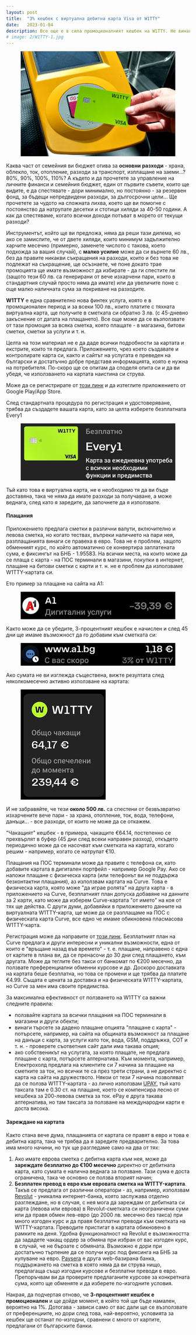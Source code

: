 ```yaml
---
layout: post
title:  "3% кешбек с виртуална дебитна карта Visa от W1TTY"
date:   2023-01-04
description: Все още е в сила промоционалният кешбек на W1TTY. Не винаги остават пари за спестяване, но с W1TTY поне може да спестим от това, което вече сме изхарчили.
# image: 2/W1TTY-1.jpg
---
```

<figure>
	<img src="/assets/img/2/W1TTY-1.jpg" alt=""> 
</figure>

Каква част от семейния ви бюджет отива за **основни разходи** - храна, облекло, ток, отопление, разходи за транспорт, изплащане на заеми...? 80%, 90%, 100%, 110%? А където и да прочетете за управление на личните финанси и семейния бюджет, един от първите съвети, които ще видите, е да спестявате - дори минимално, но постоянно - за резервен фонд, за бъдещи непредвидени разходи, за дългосрочни цели... Ще прочетете за чудото на сложната лихва, което ще ви помогне с постоянство да натрупате десетки и стотици хиляди за 40-50 години. А как да спестяваме, когато всички доходи потъват в морето от текущи разходи?

Инструментът, който ще ви предложа, няма да реши тази дилема, но ако се замислите, че от двете хиляди, които минимум задължително харчите месечно (примерно, заменете числото с такова, което подхожда за вашия случай), с **малко усилие** може да си върнете 60 лв., без да правите никакви съкращения на разходи, които и без това не подлежат на съкращение, ще осъзнаете, че поне докато трае промоцията ще имате възможност да избирате - да ги спестите ли (защото тези 60 лв. са генерирани от вече изхарчени пари, които в стандартния случай просто няма да имате) или да увеличите поне с още малко наличната сума за покриване на разходите.

**W1TTY** е една сравнително нова финтех услуга, която е в промоционален период и за всеки 100 лв., които платите с тяхната виртуална карта, ще получите в сметката си обратно 3 лв. (с 45-дневно закъснение от датата на плащането). Все още може да се възползвате от тази промоция за всяка сметка, която плащате - в магазина, битови сметки, сметки за услуги и т. н.

Целта на този материал не е да даде всички подробности за картата и екстрите, които тя предлага. Приложението, чрез което създавате и контролирате карта си, както и сайтът на услугата е преведен на български и достатъчно добре представя информацията, която е нужна на потребителя. По-скоро ще се опитам да споделя опита си и да ви убедя, че използването на картата наистина си струва.

Може да се регистрирате от [този линк](https://w1tty.page.link/9z36sX7nALuaqG9R7) и да изтеглите приложението от Google Play/App Store.

След стандартната процедура по регистрация и удостоверяване, трябва да създадете вашата карта, като за целта изберете безплатната Every1

<figure>
	<img src="/assets/img/2/W1TTY-2.jpg" alt=""> 
</figure>

Тъй като това е виртуална карта, не е необходимо тя да ви бъде доставяна, така че няма да имате разходи за получаване, а може веднага, след като я заредите, да започнете да я използвате.

#### Плащания

Приложението предлага сметки в различни валути, включително и левова сметка, но когато тествах, въпреки наличието на пари нея, разплащанията винаги се правеха в евро. Това не е проблем, защото обменният курс, по който автоматично се конвертира заплатената сума, е фиксингът на БНБ - 1.95583. На всички места, на които може да се плаща с карта - на ПОС терминали в магазини, покупки в интернет, плащане на битови сметки с карти и т. н. не е проблем да използваме W1TTY-картата си. 

Ето пример за плащане на сайта на А1:

<figure>
	<img src="/assets/img/2/W1TTY-3.jpg" alt=""> 
</figure>

Както може да се убедите, 3-процентният кешбек е начислен и след 45 дни ще имаме възможност да го добавим към сметката си:

<figure>
	<img src="/assets/img/2/W1TTY-4.jpg" alt=""> 
</figure>

Ако сумата не ви изглежда съществена, вижте резултата след няколкомесечно активно използване на картата:

<figure>
	<img src="/assets/img/2/W1TTY-5.jpg" alt=""> 
</figure>

И не забравяйте, че тези **около 500 лв.** са спестени от безвъзвратно изхарчените вече пари - за храна, отопление, ток, вода, телефони, данъци... - все разходи, от които не може да се откажем.

"Чакащият" кешбек - в примера, чакащите €64.14, постепенно се прехвърлят в буфер (45 дни след всеки направен разход), откъдето периодично може да се насочват към сметката на картата, когато решим - например, когато се натрупат €10.

Плащания на ПОС терминали може да правите с телефона си, като добавите картата в дигитален портфейл - например Google Pay. Ако се наложи плащане с физическа карта (или телефонът ви не поддържа безконтактни плащания), аз използвам картата на Curve. Това е физическа карта, която може "да играе ролята" на друга карта - в приложението на Curve, безплатният план допуска добавяне на данните за 2 карти, като може да изберем Curve-картата "от името" на коя от тях ще действа. С други думи, добавяйки в приложението данните на виртуалната W1TTY-карта, ще може да се разплащаме на ПОС с физическата карта Curve, все едно че имаме обикновена пласмасова W1TTY-карта. 

Регистрация може да направите от [този линк](https://www.curve.com/join#NVR4Y86D). Безплатният план на Curve предлага и други интересни и уникални възможности, една от които е "връщане назад във времето" - т. е. плащане, направено с една от картите в плана ви, да се пренасочи до 30 дни след плащането, към другата. Може да теглите без такси от банкомат по €200 месечно, да ползвате преференциални обменни курсове и др. Доскоро доставката на картата беше безплатна, но това се промени и ще трябва да платите €4.99. Същата е цената за доставка и на физическата W1TTY-картата, но Curve за мен има своите предимства.

За максимална ефективност от ползването на W1TTY са важни следните правила:
- ползвайте картата за всички плащания на ПОС терминали в магазини и други обекти;
- винаги търсете за дадено плащане опцията "плащане с карта" - потърсете, например, на сайта на общината възможност за плащане на данъци с карта, за услуги като ток, вода, GSM, поддръжка, СОТ и т. н. - проверете съответния сайт дали има такава опция;
- ако собственикът на услугата, за която плащате, не предлага плащане с карта, потърсете алтернатива. Към момента, например, Електрохолд предлага на клиентите си 7 начина за плащане на сметките за ток, но всички те са през трети страни, а не директно с карта на сайта на дружеството. Някои от тези 7 начина позволяват да се ползва W1TTY-картата - аз лично използвам [UPAY](https://ubbpay.bg/), тъй като таксата там е 0.30 ст. на плащане, което се компенсира лесно от кешбека за 200-левова сметка за ток. ePay е друга такава алтернатива, но там таксата за ползване на международни карти е доста висока.

#### Зареждане на картата

Както стана вече дума, плащанията от картата се правят в евро и това е дебитна карта, така че трябва да я заредите предварително. За това има много начини, но тук ще разгледаме само на два от тях:

1. Ако имате еврова сметка с дебитна карта към нея, може да **зареждате безплатно до €100 месечно** директно от дебитната карта, като сумата е налична веднага за ползване. Тази сума е доста ограничена, така че основно се ползва вторият начин;
2. **Безплатен превод в евро към евровата сметка на W1TTY-картата**. Такъв се предлага от различни оператори - аз, например, използвам [Revolut](https://revolut.com/referral/sergeyzqc!JAN1-23-AR-H1) - уникална интернет-банка, която заслужава отделно разглеждане, но в случая, с нея мога да зареждам от дебитната си карта (левова или еврова) в Revolut-сметката си неограничени суми или да правя обмен лев-евро (до 2000 лв. месечно без такса) при много изгоден курс и да правя безплатни преводи към сметката на W1TTY-картата. Преводите пристигат в картата обикновено в рамките на деня. Удобна функционалност на Revolut е възможността да зададете чакащ ордер за обмяна при избран от вас изгоден курс, в случай, че не бързате с обмяната. Възможно е дори при достатъчно търпение да се получи курс под фиксинга на БНБ за купуване на евро.
[Paysera](https://www.paysera.bg/v2/bg-BG/index) е друга web-базирана банка, поддържането на сметка в която няма да ви струва нищо, предлагаща също изгодни курсове и безплатни преводи в евро. Препоръчвам ви да проверите предлаганите курсове за конкретната сума, която ще обменяте и да изберете по-изгодните условия.

Накрая, да подчертая отново, че **3-процентният кешбек е промоционален** и ще дойде момент, в който той ще бъде намален, вероятно на 1%. Дотогава - зависи само от вас дали ще се възползвате от преференциите, но дори след това, най-вероятно, условията за кешбек ще останат по-изгодни, сравнени с много от картите, предлагани от българските банки.
